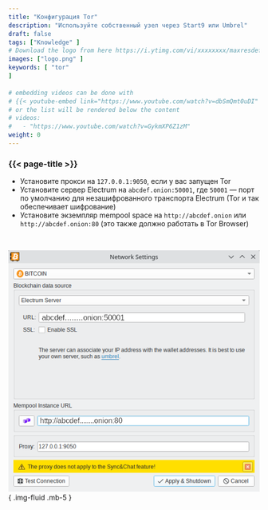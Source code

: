 ```yaml
---
title: "Конфигурация Tor"
description: "Используйте собственный узел через Start9 или Umbrel"
draft: false
tags: ["Knowledge" ]
# Download the logo from here https://i.ytimg.com/vi/xxxxxxxx/maxresdefault.jpg
images: ["logo.png" ]
keywords: [ "tor"
]

# embedding videos can be done with 
# {{< youtube-embed link="https://www.youtube.com/watch?v=dbSmQmt0uDI" >}}
# or the list will be rendered below the content
# videos:
#   - "https://www.youtube.com/watch?v=GykmXP6Z1zM"
weight: 0
---
```


### {{< page-title >}}  
 

- Установите прокси на `127.0.0.1:9050`, если у вас запущен Tor  
- Установите сервер Electrum на `abcdef.onion:50001`, где `50001` — порт по умолчанию для незашифрованного транспорта Electrum  (Tor и так обеспечивает шифрование)
- Установите экземпляр mempool space на `http://abcdef.onion` или `http://abcdef.onion:80` (это также должно работать в Tor Browser)

 </br>

 
 ![tor config](config.png)
 { .img-fluid .mb-5 }